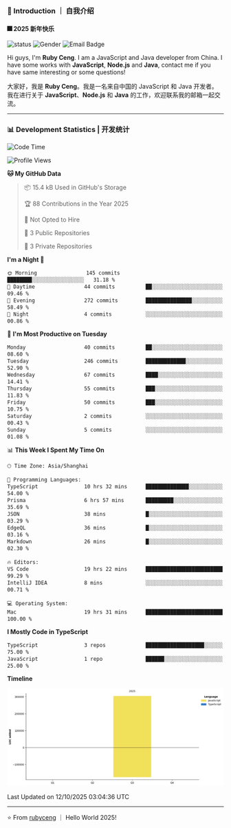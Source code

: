 ### 👋 Introduction ｜ 自我介绍

#### 🎆 2025 新年快乐

![status](https://img.shields.io/badge/status-up-brightgreen)  ![Gender](https://img.shields.io/badge/gender-%F0%9F%A4%B5-lightgrey)  ![Email Badge](https://img.shields.io/badge/Email-rubyceng0326@gmail.com-blue?style=flat-square&logo=gmail&logoColor=white)

Hi guys, I'm **Ruby Ceng**. I am a JavaScript and Java developer from China.
I have some works with **JavaScript**, **Node.js** and **Java**, contact me if you have same interesting or some questions!

大家好，我是 **Ruby Ceng**。我是一名来自中国的 JavaScript 和 Java 开发者。
我在进行关于 **JavaScript**、**Node.js** 和 **Java** 的工作，欢迎联系我的邮箱一起交流。

---

### 📊 Development Statistics | 开发统计

<!--START_SECTION:waka-->
![Code Time](http://img.shields.io/badge/Code%20Time-511%20hrs%2027%20mins-blue)

![Profile Views](http://img.shields.io/badge/Profile%20Views-0-blue)

**🐱 My GitHub Data** 

> 📦 15.4 kB Used in GitHub's Storage 
 > 
> 🏆 88 Contributions in the Year 2025
 > 
> 🚫 Not Opted to Hire
 > 
> 📜 3 Public Repositories 
 > 
> 🔑 3 Private Repositories 
 > 
**I'm a Night 🦉** 

```text
🌞 Morning                145 commits         ████████░░░░░░░░░░░░░░░░░   31.18 % 
🌆 Daytime                44 commits          ██░░░░░░░░░░░░░░░░░░░░░░░   09.46 % 
🌃 Evening                272 commits         ███████████████░░░░░░░░░░   58.49 % 
🌙 Night                  4 commits           ░░░░░░░░░░░░░░░░░░░░░░░░░   00.86 % 
```
📅 **I'm Most Productive on Tuesday** 

```text
Monday                   40 commits          ██░░░░░░░░░░░░░░░░░░░░░░░   08.60 % 
Tuesday                  246 commits         █████████████░░░░░░░░░░░░   52.90 % 
Wednesday                67 commits          ████░░░░░░░░░░░░░░░░░░░░░   14.41 % 
Thursday                 55 commits          ███░░░░░░░░░░░░░░░░░░░░░░   11.83 % 
Friday                   50 commits          ███░░░░░░░░░░░░░░░░░░░░░░   10.75 % 
Saturday                 2 commits           ░░░░░░░░░░░░░░░░░░░░░░░░░   00.43 % 
Sunday                   5 commits           ░░░░░░░░░░░░░░░░░░░░░░░░░   01.08 % 
```


📊 **This Week I Spent My Time On** 

```text
🕑︎ Time Zone: Asia/Shanghai

💬 Programming Languages: 
TypeScript               10 hrs 32 mins      ██████████████░░░░░░░░░░░   54.00 % 
Prisma                   6 hrs 57 mins       █████████░░░░░░░░░░░░░░░░   35.69 % 
JSON                     38 mins             █░░░░░░░░░░░░░░░░░░░░░░░░   03.29 % 
EdgeQL                   36 mins             █░░░░░░░░░░░░░░░░░░░░░░░░   03.16 % 
Markdown                 26 mins             █░░░░░░░░░░░░░░░░░░░░░░░░   02.30 % 

🔥 Editors: 
VS Code                  19 hrs 22 mins      █████████████████████████   99.29 % 
IntelliJ IDEA            8 mins              ░░░░░░░░░░░░░░░░░░░░░░░░░   00.71 % 

💻 Operating System: 
Mac                      19 hrs 31 mins      █████████████████████████   100.00 % 
```

**I Mostly Code in TypeScript** 

```text
TypeScript               3 repos             ███████████████████░░░░░░   75.00 % 
JavaScript               1 repo              ██████░░░░░░░░░░░░░░░░░░░   25.00 % 
```



**Timeline**

![Lines of Code chart](https://raw.githubusercontent.com/rubyceng/rubyceng/main/assets/bar_graph.png)


 Last Updated on 12/10/2025 03:04:36 UTC
<!--END_SECTION:waka-->

---

⭐️ From [rubyceng](https://github.com/rubyceng) ｜ Hello World 2025!
